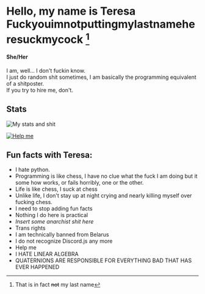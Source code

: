 # Hello, my name is Teresa Fuckyouimnotputtingmylastnameheresuckmycock [^lastname]
#### She/Her
I am, well... I don't fuckin know.  
I just do random shit sometimes, I am basically the programming equivalent of a shitposter.  
If you try to hire me, don't. 
## Stats
![My stats and shit](https://github-readme-stats.vercel.app/api?username=ComradeYellowCitrusFruit&show_icons=true&theme=github_dark&count_private=true&hide=stars)


[![Help me](https://github-readme-stats.vercel.app/api/top-langs/?username=ComradeYellowCitrusFruit&theme=github_dark)](https://github.com/anuraghazra/github-readme-stats)
## Fun facts with Teresa:
- I hate python.  
- Programming is like chess, I have no clue what the fuck I am doing but it some how works, or fails horribly, one or the other.  
- Life is like chess, I suck at chess  
- Unlike life, I don't stay up at night crying and nearly killing myself over fucking chess.
- I need to stop adding fun facts
- Nothing I do here is practical
- *Insert some anarchist shit here*
- Trans rights 
- I am technically banned from Belarus
- I do not recognize Discord.js any more
- Help me
- I HATE LINEAR ALGEBRA
- QUATERNIONS ARE RESPONSIBLE FOR EVERYTHING BAD THAT HAS EVER HAPPENED

[^lastname]: That is in fact ~~not~~ my last name
